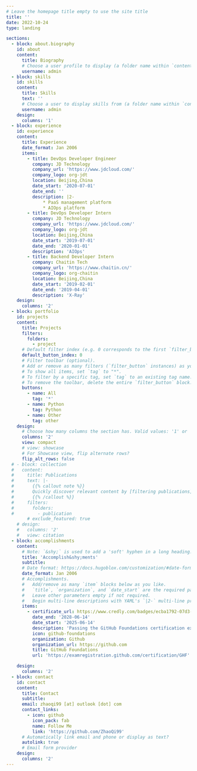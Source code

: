 ```yaml
---
# Leave the homepage title empty to use the site title
title: ''
date: 2022-10-24
type: landing

sections:
  - block: about.biography
    id: about
    content:
      title: Biography
      # Choose a user profile to display (a folder name within `content/authors/`)
      username: admin
  - block: skills
    id: skills
    content:
      title: Skills
      text: ''
      # Choose a user to display skills from (a folder name within `content/authors/`)
      username: admin
    design:
      columns: '1'
  - block: experience
    id: experience
    content:
      title: Experience
      date_format: Jan 2006
      items:
        - title: DevOps Developer Engineer
          company: JD Technology
          company_url: 'https://www.jdcloud.com/'
          company_logo: org-jdt
          location: Beijing,China
          date_start: '2020-07-01'
          date_end: ''
          description: |2-
              * PaaS management platform
              * AIOps platform
        - title: DevOps Developer Intern
          company: JD Technology
          company_url: 'https://www.jdcloud.com/'
          company_logo: org-jdt
          location: Beijing,China
          date_start: '2019-07-01'
          date_end: '2020-01-01'
          description: 'AIOps'
        - title: Backend Developer Intern
          company: Chaitin Tech
          company_url: 'https://www.chaitin.cn/'
          company_logo: org-chaitin
          location: Beijing,China
          date_start: '2019-02-01'
          date_end: '2019-04-01'
          description: 'X-Ray'
    design:
      columns: '2'
  - block: portfolio
    id: projects
    content:
      title: Projects
      filters:
        folders:
          - project
      # Default filter index (e.g. 0 corresponds to the first `filter_button` instance below).
      default_button_index: 0
      # Filter toolbar (optional).
      # Add or remove as many filters (`filter_button` instances) as you like.
      # To show all items, set `tag` to "*".
      # To filter by a specific tag, set `tag` to an existing tag name.
      # To remove the toolbar, delete the entire `filter_button` block.
      buttons:
        - name: All
          tag: '*'
        - name: Python
          tag: Python
        - name: Other
          tag: other
    design:
      # Choose how many columns the section has. Valid values: '1' or '2'.
      columns: '2'
      view: compact
      # view: showcase
      # For Showcase view, flip alternate rows?
      flip_alt_rows: false
  # - block: collection
  #   content:
  #     title: Publications
  #     text: |-
  #       {{% callout note %}}
  #       Quickly discover relevant content by [filtering publications](./publication/).
  #       {{% /callout %}}
  #     filters:
  #       folders:
  #         - publication
        # exclude_featured: true
    # design:
    #   columns: '2'
    #   view: citation
  - block: accomplishments
    content:
      # Note: `&shy;` is used to add a 'soft' hyphen in a long heading.
      title: 'Accomplish&shy;ments'
      subtitle:
      # Date format: https://docs.hugoblox.com/customization/#date-format
      date_format: Jan 2006
      # Accomplishments.
      #   Add/remove as many `item` blocks below as you like.
      #   `title`, `organization`, and `date_start` are the required parameters.
      #   Leave other parameters empty if not required.
      #   Begin multi-line descriptions with YAML's `|2-` multi-line prefix.
      items:
        - certificate_url: https://www.credly.com/badges/ecba1792-07d3-4753-8750-198bad00ed42/linked_in_profile
          date_end: '2028-06-14'
          date_start: '2025-06-14'
          description: 'Passing the GitHub Foundations certification exam validates subject matter expertise by measuring entry-level skills with GitHub basics like repositories, commits, branching, markdowns, and project management.'
          icon: github-foundations
          organization: Github
          organization_url: https://github.com
          title: GitHub Foundations
          url: 'https://examregistration.github.com/certification/GHF'

    design:
      columns: '2'
  - block: contact
    id: contact
    content:
      title: Contact
      subtitle:
      email: zhaoqi99 [at] outlook [dot] com
      contact_links:
        - icon: github
          icon_pack: fab
          name: Follow Me
          link: 'https://github.com/ZhaoQi99'
      # Automatically link email and phone or display as text?
      autolink: true
      # Email form provider
    design:
      columns: '2'
---
```

